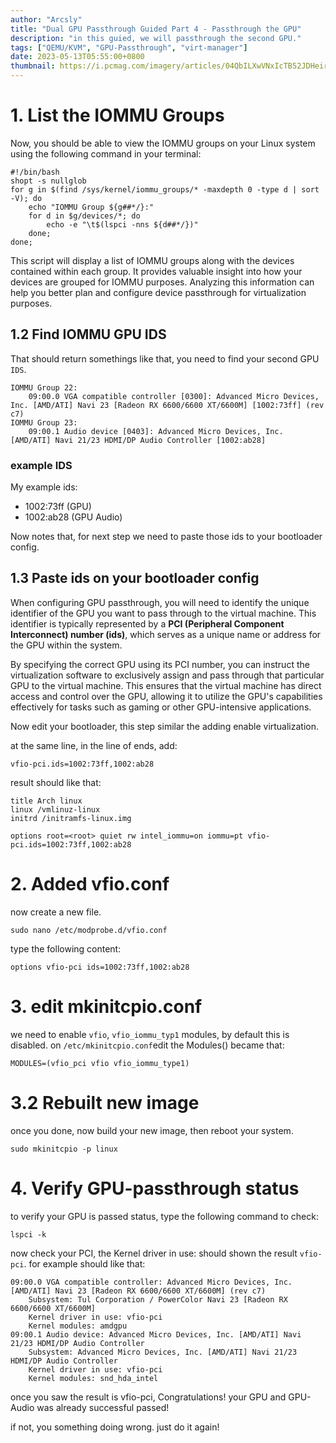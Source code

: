 ```yaml
---
author: "Arcsly"
title: "Dual GPU Passthrough Guided Part 4 - Passthrough the GPU"
description: "in this guied, we will passthrough the second GPU."
tags: ["QEMU/KVM", "GPU-Passthrough", "virt-manager"]
date: 2023-05-13T05:55:00+0800
thumbnail: https://i.pcmag.com/imagery/articles/04QbILXwVNxIcTB52JDHeir-5..v1569489465.jpg
---
```


# 1. List the IOMMU Groups

Now, you should be able to view the IOMMU groups on your Linux system using the following command in your terminal:

```shell
#!/bin/bash
shopt -s nullglob
for g in $(find /sys/kernel/iommu_groups/* -maxdepth 0 -type d | sort -V); do
    echo "IOMMU Group ${g##*/}:"
    for d in $g/devices/*; do
        echo -e "\t$(lspci -nns ${d##*/})"
    done;
done;
```

This script will display a list of IOMMU groups along with the devices contained within each group. It provides valuable insight into how your devices are grouped for IOMMU purposes. Analyzing this information can help you better plan and configure device passthrough for virtualization purposes.

## 1.2 Find IOMMU GPU IDS

That should return somethings like that, you need to find your second GPU `IDS`.

```shell
IOMMU Group 22:
	09:00.0 VGA compatible controller [0300]: Advanced Micro Devices, Inc. [AMD/ATI] Navi 23 [Radeon RX 6600/6600 XT/6600M] [1002:73ff] (rev c7)
IOMMU Group 23:
	09:00.1 Audio device [0403]: Advanced Micro Devices, Inc. [AMD/ATI] Navi 21/23 HDMI/DP Audio Controller [1002:ab28]
```

### example IDS

My example ids:

- 1002:73ff (GPU)
- 1002:ab28 (GPU Audio)

Now notes that, for next step we need to paste those ids to your bootloader config.

## 1.3 Paste ids on your bootloader config

When configuring GPU passthrough, you will need to identify the unique identifier of the GPU you want to pass through to the virtual machine. This identifier is typically represented by a **PCI (Peripheral Component Interconnect) number (ids)**, which serves as a unique name or address for the GPU within the system.

By specifying the correct GPU using its PCI number, you can instruct the virtualization software to exclusively assign and pass through that particular GPU to the virtual machine. This ensures that the virtual machine has direct access and control over the GPU, allowing it to utilize the GPU's capabilities effectively for tasks such as gaming or other GPU-intensive applications.

Now edit your bootloader, this step similar the adding enable virtualization.

at the same line, in the line of ends, add:

```shell
vfio-pci.ids=1002:73ff,1002:ab28
```

result should like that:

```shell
title Arch linux
linux /vmlinuz-linux
initrd /initramfs-linux.img

options root=<root> quiet rw intel_iommu=on iommu=pt vfio-pci.ids=1002:73ff,1002:ab28

```

# 2. Added vfio.conf

now create a new file.

```shell
sudo nano /etc/modprobe.d/vfio.conf
```

type the following content:

```shell
options vfio-pci ids=1002:73ff,1002:ab28
```

# 3. edit mkinitcpio.conf

we need to enable `vfio`, `vfio_iommu_typ1` modules, by default this is disabled. on `/etc/mkinitcpio.conf`edit the Modules() became that:

```shell
MODULES=(vfio_pci vfio vfio_iommu_type1) 
```

# 3.2 Rebuilt new image

once you done, now build your new image, then reboot your system.

```shell
sudo mkinitcpio -p linux
```

# 4. Verify GPU-passthrough status

to verify your GPU is passed status, type the following command to check:

```shell
lspci -k
```

now check your PCI, the Kernel driver in use: should shown the result `vfio-pci`.
for example should like that:

```shell
09:00.0 VGA compatible controller: Advanced Micro Devices, Inc. [AMD/ATI] Navi 23 [Radeon RX 6600/6600 XT/6600M] (rev c7)
	Subsystem: Tul Corporation / PowerColor Navi 23 [Radeon RX 6600/6600 XT/6600M]
	Kernel driver in use: vfio-pci
	Kernel modules: amdgpu
09:00.1 Audio device: Advanced Micro Devices, Inc. [AMD/ATI] Navi 21/23 HDMI/DP Audio Controller
	Subsystem: Advanced Micro Devices, Inc. [AMD/ATI] Navi 21/23 HDMI/DP Audio Controller
	Kernel driver in use: vfio-pci
	Kernel modules: snd_hda_intel
```

once you saw the result is vfio-pci, Congratulations! your GPU and GPU-Audio was already successful passed!

if not, you something doing wrong. just do it again!